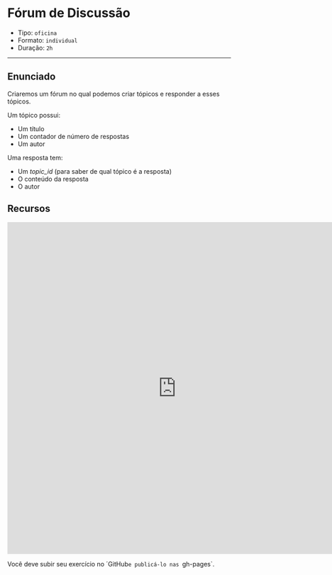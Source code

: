 # Fórum de Discussão

- Tipo: `oficina`
- Formato: `individual`
- Duração: `2h`

***

## Enunciado

Criaremos um fórum no qual podemos criar tópicos e responder a esses tópicos.

Um tópico possui:

- Um título
- Um contador de número de respostas
- Um autor

Uma resposta tem:

- Um *topic_id* (para saber de qual tópico é a resposta)
- O conteúdo da resposta
- O autor

## Recursos

<iframe src="https://docs.google.com/presentation/d/e/2PACX-1vTyxtk13Odw3QHMQQFphnmql4t670H4Ih2tIT57-LSi9T0-HCCrh_y_HOhPazdhZt0gFSL8FfZLcyLQ/embed?start=false&loop=false&delayms=5000" frameborder="0" width="760" height="749" allowfullscreen="true" mozallowfullscreen="true" webkitallowfullscreen="true"></iframe>

Você deve subir seu exercício no ´GitHub`e publicá-lo nas `gh-pages`.
